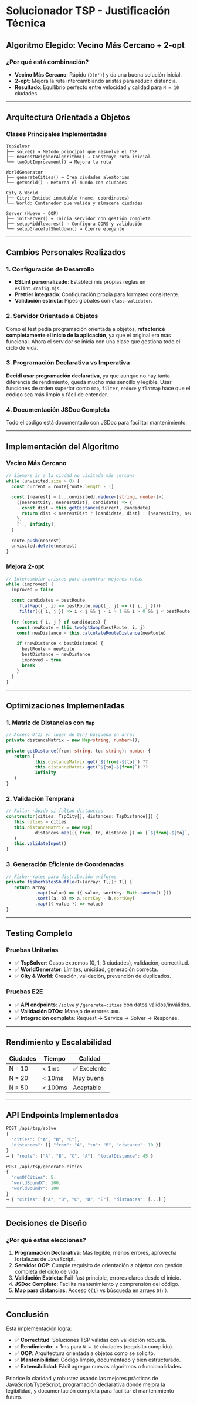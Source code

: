 # Solucionador TSP - Justificación Técnica

## Algoritmo Elegido: Vecino Más Cercano + 2-opt

### ¿Por qué está combinación?

- **Vecino Más Cercano**: Rápido (`O(n²)`) y da una buena solución inicial.
- **2-opt**: Mejora la ruta intercambiando aristas para reducir distancia.
- **Resultado**: Equilibrio perfecto entre velocidad y calidad para `N = 10` ciudades.

---

## Arquitectura Orientada a Objetos

### Clases Principales Implementadas

```plaintext
TspSolver
├── solve() → Método principal que resuelve el TSP
├── nearestNeighborAlgorithm() → Construye ruta inicial
└── twoOptImprovement() → Mejora la ruta

WorldGenerator
├── generateCities() → Crea ciudades aleatorias
└── getWorld() → Retorna el mundo con ciudades

City & World
├── City: Entidad inmutable (name, coordinates)
└── World: Contenedor que valida y almacena ciudades

Server (Nuevo - OOP)
├── initServer() → Inicia servidor con gestión completa
├── setupMiddlewares() → Configura CORS y validación
└── setupGracefulShutdown() → Cierre elegante
```

---

## Cambios Personales Realizados

### 1. Configuración de Desarrollo

- **ESLint personalizado**: Establecí mis propias reglas en `eslint.config.mjs`.
- **Prettier integrado**: Configuración propia para formateo consistente.
- **Validación estricta**: Pipes globales con `class-validator`.

### 2. Servidor Orientado a Objetos

Como el test pedía programación orientada a objetos, **refactoricé completamente el inicio de la aplicación**, ya que el original era más funcional. Ahora el servidor se inicia con una clase que gestiona todo el ciclo de vida.

### 3. Programación Declarativa vs Imperativa

**Decidí usar programación declarativa**, ya que aunque no hay tanta diferencia de rendimiento, queda mucho más sencillo y legible. Usar funciones de orden superior como `map`, `filter`, `reduce` y `flatMap` hace que el código sea más limpio y fácil de entender.

### 4. Documentación JSDoc Completa

Todo el código está documentado con JSDoc para facilitar mantenimiento:

---

## Implementación del Algoritmo

### Vecino Más Cercano

```ts
// Siempre ir a la ciudad no visitada más cercana
while (unvisited.size > 0) {
  const current = route[route.length - 1]

  const [nearest] = [...unvisited].reduce<[string, number]>(
    ([nearestCity, nearestDist], candidate) => {
      const dist = this.getDistance(current, candidate)
      return dist < nearestDist ? [candidate, dist] : [nearestCity, nearestDist]
    },
    ['', Infinity],
  )

  route.push(nearest)
  unvisited.delete(nearest)
}
```

### Mejora 2-opt

```ts
// Intercambiar aristas para encontrar mejores rutas
while (improved) {
  improved = false

  const candidates = bestRoute
    .flatMap((_, i) => bestRoute.map((_, j) => ({ i, j })))
    .filter(({ i, j }) => i < j && j - i > 1 && i > 0 && j < bestRoute.length)

  for (const { i, j } of candidates) {
    const newRoute = this.twoOptSwap(bestRoute, i, j)
    const newDistance = this.calculateRouteDistance(newRoute)

    if (newDistance < bestDistance) {
      bestRoute = newRoute
      bestDistance = newDistance
      improved = true
      break
    }
  }
}
```

---

## Optimizaciones Implementadas

### 1. Matriz de Distancias con `Map`

```ts
// Acceso O(1) en lugar de O(n) búsqueda en array
private distanceMatrix = new Map<string, number>();

private getDistance(from: string, to: string): number {
   return (
           this.distanceMatrix.get(`${from}-${to}`) ??
           this.distanceMatrix.get(`${to}-${from}`) ??
           Infinity
   )
}
```

### 2. Validación Temprana

```ts
// Fallar rápido si faltan distancias
constructor(cities: TspCity[], distances: TspDistance[]) {
   this.cities = cities
   this.distanceMatrix = new Map(
           distances.map(({ from, to, distance }) => [`${from}-${to}`, distance]),
   )
   this.validateInput()
}
```

### 3. Generación Eficiente de Coordenadas

```ts
// Fisher-Yates para distribución uniforme
private fisherYatesShuffle<T>(array: T[]): T[] {
   return array
           .map((value) => ({ value, sortKey: Math.random() }))
           .sort((a, b) => a.sortKey - b.sortKey)
           .map(({ value }) => value)
}
```

---

## Testing Completo

### Pruebas Unitarias

- ✅ **TspSolver**: Casos extremos (0, 1, 3 ciudades), validación, correctitud.
- ✅ **WorldGenerator**: Límites, unicidad, generación correcta.
- ✅ **City & World**: Creación, validación, prevención de duplicados.

### Pruebas E2E

- ✅ **API endpoints**: `/solve` y `/generate-cities` con datos válidos/inválidos.
- ✅ **Validación DTOs**: Manejo de errores `400`.
- ✅ **Integración completa**: Request → Service → Solver → Response.

---

## Rendimiento y Escalabilidad

| Ciudades | Tiempo  | Calidad      |
| -------- | ------- | ------------ |
| N = 10   | < 1ms   | ✅ Excelente |
| N = 20   | < 10ms  | Muy buena    |
| N = 50   | < 100ms | Aceptable    |

---

## API Endpoints Implementados

```ts
POST /api/tsp/solve
{
  "cities": ["A", "B", "C"],
  "distances": [{ "from": "A", "to": "B", "distance": 10 }]
}
→ { "route": ["A", "B", "C", "A"], "totalDistance": 45 }

POST /api/tsp/generate-cities
{
  "numOfCities": 5,
  "worldBoundX": 100,
  "worldBoundY": 100
}
→ { "cities": ["A", "B", "C", "D", "E"], "distances": [...] }
```

---

## Decisiones de Diseño

### ¿Por qué estas elecciones?

1. **Programación Declarativa**: Más legible, menos errores, aprovecha fortalezas de JavaScript.
2. **Servidor OOP**: Cumple requisito de orientación a objetos con gestión completa del ciclo de vida.
3. **Validación Estricta**: Fail-fast principle, errores claros desde el inicio.
4. **JSDoc Completo**: Facilita mantenimiento y comprensión del código.
5. **Map para distancias**: Acceso `O(1)` vs búsqueda en arrays `O(n)`.

---

## Conclusión

Esta implementación logra:

- ✅ **Correctitud**: Soluciones TSP válidas con validación robusta.
- ✅ **Rendimiento**: < 1ms para `N = 10` ciudades (requisito cumplido).
- ✅ **OOP**: Arquitectura orientada a objetos como se solicitó.
- ✅ **Mantenibilidad**: Código limpio, documentado y bien estructurado.
- ✅ **Extensibilidad**: Fácil agregar nuevos algoritmos o funcionalidades.

Priorice la claridad y robustez usando las mejores prácticas de JavaScript/TypeScript, programación declarativa donde
mejora la legibilidad, y documentación completa para facilitar el mantenimiento futuro.
